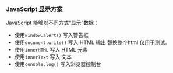 ### JavaScript 显示方案

JavaScript 能够以不同方式“显示”数据：

* 使用`window.alert()` 写入警告框
* 使用`document.write()` 写入 HTML 输出 替换整个html 仅用于测试。
* 使用`innerHTML` 写入 HTML 元素
* 使用`innerText` 写入 文本
* 使用`console.log()` 写入浏览器控制台
